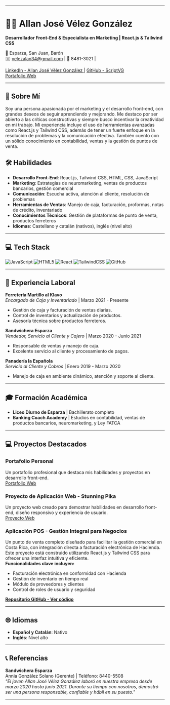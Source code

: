 
---

# 👨‍💻 Allan José Vélez González

**Desarrollador Front-End & Especialista en Marketing | React.js & Tailwind CSS**

📍 Esparza, San Juan, Barón  
✉️ velezalan34@gmail.com | 📱 8481-3021 | 

[ LinkedIn - Allan José Vélez González ](https://www.linkedin.com/in/allan-jos%C3%A9-v%C3%A9lez-gonz%C3%A1lez-2838981b8?trk=contact-info) | [GitHub - ScriptVG](https://github.com/scriptvg)  
[Portafolio Web](https://silver-empanada-7397cc.netlify.app/)

---

## 🌟 Sobre Mí

Soy una persona apasionada por el marketing y el desarrollo front-end, con grandes deseos de seguir aprendiendo y mejorando. Me destaco por ser abierto a las críticas constructivas y siempre busco incentivar la creatividad en mi trabajo. Mi experiencia incluye el uso de herramientas avanzadas como React.js y Tailwind CSS, además de tener un fuerte enfoque en la resolución de problemas y la comunicación efectiva. También cuento con un sólido conocimiento en contabilidad, ventas y la gestión de puntos de venta.

## 🛠️ Habilidades

- **Desarrollo Front-End**: React.js, Tailwind CSS, HTML, CSS, JavaScript  
- **Marketing**: Estrategias de neuromarketing, ventas de productos bancarios, gestión comercial  
- **Comunicación**: Escucha activa, atención al cliente, resolución de problemas  
- **Herramientas de Ventas**: Manejo de caja, facturación, proformas, notas de crédito, inventariado  
- **Conocimientos Técnicos**: Gestión de plataformas de punto de venta, productos ferreteros  
- **Idiomas**: Castellano y catalán (nativos), inglés (nivel alto)

---

## 💻 Tech Stack

![JavaScript](https://img.shields.io/badge/javascript-%23323330.svg?style=for-the-badge&logo=javascript&logoColor=%23F7DF1E)
![HTML5](https://img.shields.io/badge/html5-%23E34F26.svg?style=for-the-badge&logo=html5&logoColor=white)
![React](https://img.shields.io/badge/react-%2320232a.svg?style=for-the-badge&logo=react&logoColor=%2361DAFB)
![TailwindCSS](https://img.shields.io/badge/tailwindcss-%2338B2AC.svg?style=for-the-badge&logo=tailwind-css&logoColor=white)
![GitHub](https://img.shields.io/badge/github-%23121011.svg?style=for-the-badge&logo=github&logoColor=white)

---

## 💼 Experiencia Laboral

**Ferretería Martillo al Klavo**  
*Encargado de Caja y Inventariado* | Marzo 2021 - Presente  
- Gestión de caja y facturación de ventas diarias.  
- Control de inventarios y actualización de productos.  
- Asesoría técnica sobre productos ferreteros.

**Sandwichera Esparza**  
*Vendedor, Servicio al Cliente y Cajero* | Marzo 2020 - Junio 2021  
- Responsable de ventas y manejo de caja.  
- Excelente servicio al cliente y procesamiento de pagos.

**Panadería la Española**  
*Servicio al Cliente y Cobros* | Enero 2019 - Marzo 2020  
- Manejo de caja en ambiente dinámico, atención y soporte al cliente.

---

## 🎓 Formación Académica

- **Liceo Diurno de Esparza** | Bachillerato completo  
- **Banking Coach Academy** | Estudios en contabilidad, ventas de productos bancarios, neuromarketing, y Ley FATCA

---

## 💻 Proyectos Destacados

### Portafolio Personal
Un portafolio profesional que destaca mis habilidades y proyectos en desarrollo front-end.  
[Portafolio Web](https://silver-empanada-7397cc.netlify.app/)

### Proyecto de Aplicación Web - Stunning Pika
Un proyecto web creado para demostrar habilidades en desarrollo front-end, diseño responsivo y experiencia de usuario.  
[Proyecto Web](https://stunning-pika-kr0mmsoluti0n.netlify.app/)

### Aplicación POS - Gestión Integral para Negocios
Un punto de venta completo diseñado para facilitar la gestión comercial en Costa Rica, con integración directa a facturación electrónica de Hacienda. Este proyecto está construido utilizando React.js y Tailwind CSS para ofrecer una interfaz intuitiva y eficiente.  
**Funcionalidades clave incluyen:**
- Facturación electrónica en conformidad con Hacienda
- Gestión de inventario en tiempo real
- Módulo de proveedores y clientes
- Control de roles de usuario y seguridad  

**[Repositorio GitHub - Ver código](https://github.com/scriptvg/Discord-S0ftw)**

---

## 🌐 Idiomas

- **Español y Catalán**: Nativo  
- **Inglés**: Nivel alto

---

## 📞 Referencias

**Sandwichera Esparza**  
Annia González Solano (Gerente) | Teléfono: 8440-5508  
*"El joven Allan José Vélez González laboró en nuestra empresa desde marzo 2020 hasta junio 2021. Durante su tiempo con nosotros, demostró ser una persona responsable, confiable y hábil en su puesto."*

---